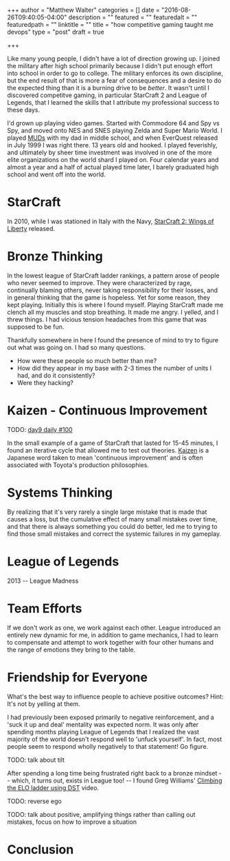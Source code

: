 +++
author = "Matthew Walter"
categories = []
date = "2016-08-26T09:40:05-04:00"
description = ""
featured = ""
featuredalt = ""
featuredpath = ""
linktitle = ""
title = "how competitive gaming taught me devops"
type = "post"
draft = true

+++

Like many young people, I didn't have a lot of direction growing up. I joined the military after high school primarily because I didn't put enough effort into school in order to go to college. The military enforces its own discipline, but the end result of that is more a fear of consequences and a desire to do the expected thing than it is a burning drive to be *better*. It wasn't until I discovered competitve gaming, in particular StarCraft 2 and League of Legends, that I learned the skills that I attribute my professional success to these days.

I'd grown up playing video games. Started with Commodore 64 and Spy vs Spy, and moved onto NES and SNES playing Zelda and Super Mario World. I played [MUDs](https://en.wikipedia.org/wiki/GemStone_IV) with my dad in middle school, and when EverQuest released in July 1999 I was right there. 13 years old and hooked. I played feverishly, and ultimately by sheer time investment was involved in one of the more elite organizations on the world shard I played on. Four calendar years and almost a year and a half of actual played time later, I barely graduated high school and went off into the world.

# StarCraft

In 2010, while I was stationed in Italy with the Navy, [StarCraft 2: Wings of Liberty](https://en.wikipedia.org/wiki/StarCraft_II:_Wings_of_Liberty) released.

# Bronze Thinking

In the lowest league of StarCraft ladder rankings, a pattern arose of people who never seemed to improve. They were characterized by rage, continually blaming others, never taking responsibility for their losses, and in general thinking that the game is hopeless. Yet for some reason, they kept playing. Initially this is where I found myself. Playing StarCraft made me clench all my muscles and stop breathing. It made me angry. I yelled, and I threw things. I had vicious tension headaches from this game that was supposed to be fun.

Thankfully somewhere in here I found the presence of mind to try to figure out what was going on. I had so many questions.

* How were these people so much better than me?
* How did they appear in my base with 2-3 times the number of units I had, and do it consistently?
* Were they hacking?



# Kaizen - Continuous Improvement

TODO: [day9 daily #100](https://www.youtube.com/watch?v=NJztfsXKcPQ)

In the small example of a game of StarCraft that lasted for 15-45 minutes, I found an iterative cycle that allowed me to test out theories. [Kaizen](https://en.wikipedia.org/wiki/Kaizen) is a Japanese word taken to mean 'continuous improvement' and is often associated with Toyota's production philosophies.

# Systems Thinking

By realizing that it's very rarely a single large mistake that is made that causes a loss, but the cumulative effect of many small mistakes over time, and that there is always something you could do better, led me to trying to find those small mistakes and correct the systemic failures in my gameplay.

# League of Legends

2013 -- League Madness

# Team Efforts

If we don't work as one, we work against each other. League introduced an entirely new dynamic for me, in addition to game mechanics, I had to learn to compensate and attempt to work together with four other humans and the range of emotions they bring to the table. 

# Friendship for Everyone

What's the best way to influence people to achieve positive outcomes? Hint: It's not by yelling at them. 

I had previously been exposed primarily to negative reinforcement, and a 'suck it up and deal' mentality was expected norm. It was only after spending months playing League of Legends that I realized the vast majority of the world doesn't respond well to 'unfuck yourself'. In fact, most people seem to respond wholly negatively to that statement! Go figure.

TODO: talk about tilt

After spending a long time being frustrated right back to a bronze mindset -- which, it turns out, exists in League too! -- I found Greg Williams' [Climbing the ELO ladder using DST](https://www.youtube.com/watch?v=cz7TWpRXyRY) video.

TODO: reverse ego

TODO: talk about positive, amplifying things rather than calling out mistakes, focus on how to improve a situation

# Conclusion

